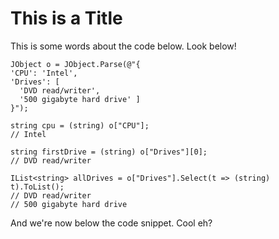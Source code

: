 ﻿# This is a Title

This is some words about the code below. Look below!

<!-- import LinqToJsonBasic -->
    JObject o = JObject.Parse(@"{
    'CPU': 'Intel',
    'Drives': [
      'DVD read/writer',
      '500 gigabyte hard drive' ]
    }");
    
    string cpu = (string) o["CPU"];
    // Intel
    
    string firstDrive = (string) o["Drives"][0];
    // DVD read/writer
    
    IList<string> allDrives = o["Drives"].Select(t => (string) t).ToList();
    // DVD read/writer
    // 500 gigabyte hard drive


And we're now below the code snippet. Cool eh?
